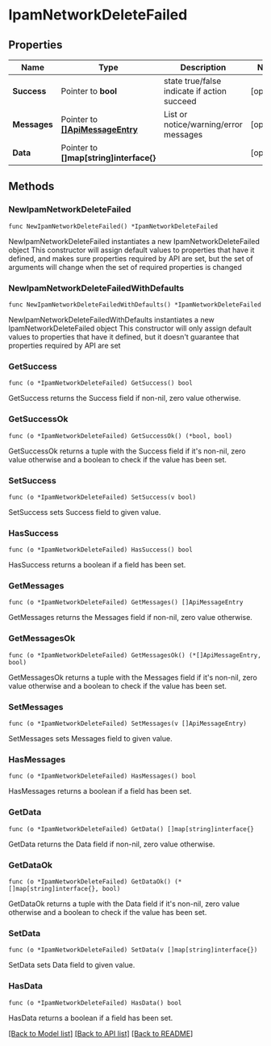 # IpamNetworkDeleteFailed

## Properties

Name | Type | Description | Notes
------------ | ------------- | ------------- | -------------
**Success** | Pointer to **bool** | state true/false indicate if action succeed | [optional] 
**Messages** | Pointer to [**[]ApiMessageEntry**](ApiMessageEntry.md) | List or notice/warning/error messages | [optional] 
**Data** | Pointer to **[]map[string]interface{}** |  | [optional] 

## Methods

### NewIpamNetworkDeleteFailed

`func NewIpamNetworkDeleteFailed() *IpamNetworkDeleteFailed`

NewIpamNetworkDeleteFailed instantiates a new IpamNetworkDeleteFailed object
This constructor will assign default values to properties that have it defined,
and makes sure properties required by API are set, but the set of arguments
will change when the set of required properties is changed

### NewIpamNetworkDeleteFailedWithDefaults

`func NewIpamNetworkDeleteFailedWithDefaults() *IpamNetworkDeleteFailed`

NewIpamNetworkDeleteFailedWithDefaults instantiates a new IpamNetworkDeleteFailed object
This constructor will only assign default values to properties that have it defined,
but it doesn't guarantee that properties required by API are set

### GetSuccess

`func (o *IpamNetworkDeleteFailed) GetSuccess() bool`

GetSuccess returns the Success field if non-nil, zero value otherwise.

### GetSuccessOk

`func (o *IpamNetworkDeleteFailed) GetSuccessOk() (*bool, bool)`

GetSuccessOk returns a tuple with the Success field if it's non-nil, zero value otherwise
and a boolean to check if the value has been set.

### SetSuccess

`func (o *IpamNetworkDeleteFailed) SetSuccess(v bool)`

SetSuccess sets Success field to given value.

### HasSuccess

`func (o *IpamNetworkDeleteFailed) HasSuccess() bool`

HasSuccess returns a boolean if a field has been set.

### GetMessages

`func (o *IpamNetworkDeleteFailed) GetMessages() []ApiMessageEntry`

GetMessages returns the Messages field if non-nil, zero value otherwise.

### GetMessagesOk

`func (o *IpamNetworkDeleteFailed) GetMessagesOk() (*[]ApiMessageEntry, bool)`

GetMessagesOk returns a tuple with the Messages field if it's non-nil, zero value otherwise
and a boolean to check if the value has been set.

### SetMessages

`func (o *IpamNetworkDeleteFailed) SetMessages(v []ApiMessageEntry)`

SetMessages sets Messages field to given value.

### HasMessages

`func (o *IpamNetworkDeleteFailed) HasMessages() bool`

HasMessages returns a boolean if a field has been set.

### GetData

`func (o *IpamNetworkDeleteFailed) GetData() []map[string]interface{}`

GetData returns the Data field if non-nil, zero value otherwise.

### GetDataOk

`func (o *IpamNetworkDeleteFailed) GetDataOk() (*[]map[string]interface{}, bool)`

GetDataOk returns a tuple with the Data field if it's non-nil, zero value otherwise
and a boolean to check if the value has been set.

### SetData

`func (o *IpamNetworkDeleteFailed) SetData(v []map[string]interface{})`

SetData sets Data field to given value.

### HasData

`func (o *IpamNetworkDeleteFailed) HasData() bool`

HasData returns a boolean if a field has been set.


[[Back to Model list]](../README.md#documentation-for-models) [[Back to API list]](../README.md#documentation-for-api-endpoints) [[Back to README]](../README.md)


